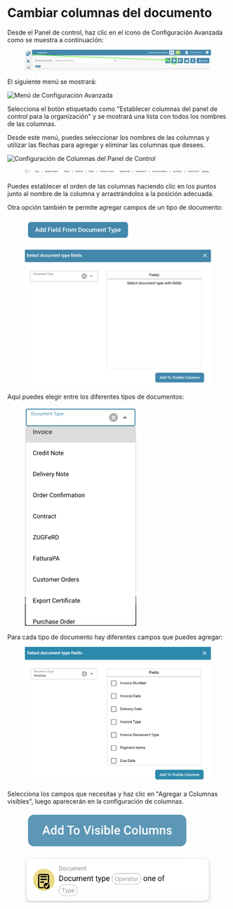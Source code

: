 # Cambiar columnas del documento

Desde el Panel de control, haz clic en el icono de Configuración Avanzada como se muestra a continuación:

<figure><img src="../../../.gitbook/assets/change-document-colums1 (1).png" alt=""><figcaption></figcaption></figure>

El siguiente menú se mostrará:

![Menú de Configuración Avanzada](https://lh7-us.googleusercontent.com/wWt5QbmwZf44enmOoLcofh6SvyYPiHTav9OiEog_m2xtnty6X73pFlhfdM9aglx89_pfbiACZx5BejagV-wAKwlDTuGoGNu5jgbcZ5djrZ_h1IgGp-8uaq8UHY-umjrs96hb4FZOzHFzdLasg2F_ftw)

Selecciona el botón etiquetado como "Establecer columnas del panel de control para la organización" y se mostrará una lista con todos los nombres de las columnas.

Desde este menú, puedes seleccionar los nombres de las columnas y utilizar las flechas para agregar y eliminar las columnas que desees.

![Configuración de Columnas del Panel de Control](https://lh7-us.googleusercontent.com/cXnnrIR-y4TRDnRE9irGvvjnmkN-HSGEQTh7FiwsjRHzXF7FNjd-_gLO-m55fLlv6lVjk-VvThgdW5JWgqIVZSm5tfk3hC7xrj68uRE5OgIPMtYIrpxOhhYzk4OMibyDBqvHQ0VZaDAysZohlH8dxm8)

<figure><img src="../../../.gitbook/assets/change-document-colums4.png" alt=""><figcaption></figcaption></figure>

Puedes establecer el orden de las columnas haciendo clic en los puntos junto al nombre de la columna y arrastrándolos a la posición adecuada.

Otra opción también te permite agregar campos de un tipo de documento:

<figure><img src="../../../.gitbook/assets/change-document-colums5.png" alt="" width="243"><figcaption></figcaption></figure>

<figure><img src="../../../.gitbook/assets/change-document-colums6.png" alt="" width="563"><figcaption></figcaption></figure>

Aquí puedes elegir entre los diferentes tipos de documentos:

<figure><img src="../../../.gitbook/assets/change-document-colums7.png" alt="" width="254"><figcaption></figcaption></figure>

Para cada tipo de documento hay diferentes campos que puedes agregar:

<figure><img src="../../../.gitbook/assets/change-document-colums8.png" alt="" width="518"><figcaption></figcaption></figure>

Selecciona los campos que necesitas y haz clic en "Agregar a Columnas visibles", luego aparecerán en la configuración de columnas.

<figure><img src="../../../.gitbook/assets/change-document-colums9.png" alt=""><figcaption></figcaption></figure>

<div data-full-width="true"><figure><img src="../../../.gitbook/assets/image%20(32).png" alt=""><figcaption></figcaption></figure></div>

